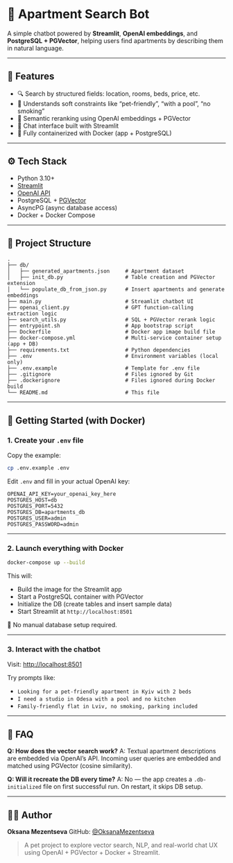 # 🏡 Apartment Search Bot

A simple chatbot powered by **Streamlit**, **OpenAI embeddings**, and **PostgreSQL + PGVector**, helping users find apartments by describing them in natural language.

---

## 🚀 Features

* 🔍 Search by structured fields: location, rooms, beds, price, etc.
* 🐾 Understands soft constraints like “pet-friendly”, “with a pool”, “no smoking”
* 🧐 Semantic reranking using OpenAI embeddings + PGVector
* 💬 Chat interface built with Streamlit
* 🐳 Fully containerized with Docker (app + PostgreSQL)

---

## ⚙️ Tech Stack

* Python 3.10+
* [Streamlit](https://streamlit.io/)
* [OpenAI API](https://platform.openai.com/)
* PostgreSQL + [PGVector](https://github.com/pgvector/pgvector)
* AsyncPG (async database access)
* Docker + Docker Compose

---

## 🧱 Project Structure

```
.
├── db/
│   ├── generated_apartments.json     # Apartment dataset
│   ├── init_db.py                    # Table creation and PGVector extension
│   └── populate_db_from_json.py      # Insert apartments and generate embeddings
├── main.py                           # Streamlit chatbot UI
├── openai_client.py                  # GPT function-calling extraction logic
├── search_utils.py                   # SQL + PGVector rerank logic
├── entrypoint.sh                     # App bootstrap script
├── Dockerfile                        # Docker app image build file
├── docker-compose.yml                # Multi-service container setup (app + DB)
├── requirements.txt                  # Python dependencies
├── .env                              # Environment variables (local only)
├── .env.example                      # Template for .env file
├── .gitignore                        # Files ignored by Git
├── .dockerignore                     # Files ignored during Docker build
└── README.md                         # This file
```

---

## 🐳 Getting Started (with Docker)

### 1. Create your `.env` file

Copy the example:

```bash
cp .env.example .env
```

Edit `.env` and fill in your actual OpenAI key:

```env
OPENAI_API_KEY=your_openai_key_here
POSTGRES_HOST=db
POSTGRES_PORT=5432
POSTGRES_DB=apartments_db
POSTGRES_USER=admin
POSTGRES_PASSWORD=admin
```

---

### 2. Launch everything with Docker

```bash
docker-compose up --build
```

This will:

* Build the image for the Streamlit app
* Start a PostgreSQL container with PGVector
* Initialize the DB (create tables and insert sample data)
* Start Streamlit at `http://localhost:8501`

📅 No manual database setup required.

---

### 3. Interact with the chatbot

Visit: [http://localhost:8501](http://localhost:8501)

Try prompts like:

* `Looking for a pet-friendly apartment in Kyiv with 2 beds`
* `I need a studio in Odesa with a pool and no kitchen`
* `Family-friendly flat in Lviv, no smoking, parking included`

---

## 💬 FAQ

**Q: How does the vector search work?**
A: Textual apartment descriptions are embedded via OpenAI’s API. Incoming user queries are embedded and matched using PGVector (cosine similarity).

**Q: Will it recreate the DB every time?**
A: No — the app creates a `.db-initialized` file on first successful run. On restart, it skips DB setup.

---

## 👩‍💼 Author

**Oksana Mezentseva**
GitHub: [@OksanaMezentseva](https://github.com/OksanaMezentseva)

> A pet project to explore vector search, NLP, and real-world chat UX using OpenAI + PGVector + Docker + Streamlit.
